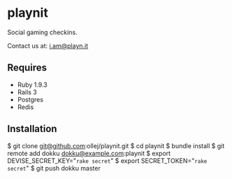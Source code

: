 playnit
=======

Social gaming checkins.

Contact us at: i.am@playn.it

Requires
--------

 * Ruby 1.9.3
 * Rails 3
 * Postgres
 * Redis

Installation
------------

 $ git clone git@github.com:ollej/playnit.git
 $ cd playnit
 $ bundle install
 $ git remote add dokku dokku@example.com:playnit
 $ export DEVISE_SECRET_KEY="`rake secret`"
 $ export SECRET_TOKEN="`rake secret`"
 $ git push dokku master
